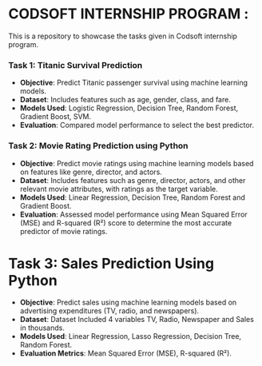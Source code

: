 # CODSOFT INTERNSHIP PROGRAM : 
This is a repository to showcase the tasks given in Codsoft internship program.

### Task 1: Titanic Survival Prediction
- **Objective**: Predict Titanic passenger survival using machine learning models.
- **Dataset**: Includes features such as age, gender, class, and fare.
- **Models Used**: Logistic Regression, Decision Tree, Random Forest, Gradient Boost, SVM.
- **Evaluation**: Compared model performance to select the best predictor.

### Task 2: Movie Rating Prediction using Python
- **Objective**: Predict movie ratings using machine learning models based on features like genre, director, and actors.
- **Dataset**: Includes features such as genre, director, actors, and other relevant movie attributes, with ratings as the target variable.
- **Models Used**: Linear Regression, Decision Tree, Random Forest and Gradient Boost.
- **Evaluation**: Assessed model performance using Mean Squared Error (MSE) and R-squared (R²) score to determine the most accurate predictor of movie ratings.

# Task 3: Sales Prediction Using Python
- **Objective**: Predict sales using machine learning models based on advertising expenditures (TV, radio, and newspapers).
- **Dataset**: Dataset Included 4 variables TV, Radio, Newspaper and Sales in thousands.
- **Models Used**: Linear Regression, Lasso Regression, Decision Tree, Random Forest.
- **Evaluation Metrics**: Mean Squared Error (MSE), R-squared (R²).


